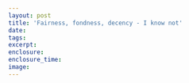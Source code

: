 ```yaml
---
layout: post
title: 'Fairness, fondness, decency - I know not'
date:
tags:
excerpt:
enclosure:
enclosure_time:
image:
---
```

